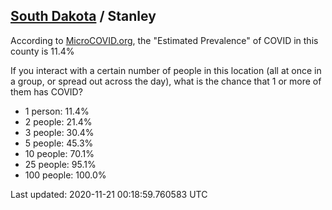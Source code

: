 
## [South Dakota](/united-states/south-dakota) / Stanley

According to [MicroCOVID.org](http://microcovid.org),
the "Estimated Prevalence" of COVID in this county is 11.4%

If you interact with a certain number of people in this location
(all at once in a group, or spread out across the day), what is the chance that
1 or more of them has COVID?

- 1 person: 11.4%
- 2 people: 21.4%
- 3 people: 30.4%
- 5 people: 45.3%
- 10 people: 70.1%
- 25 people: 95.1%
- 100 people: 100.0%

Last updated: 2020-11-21 00:18:59.760583 UTC
